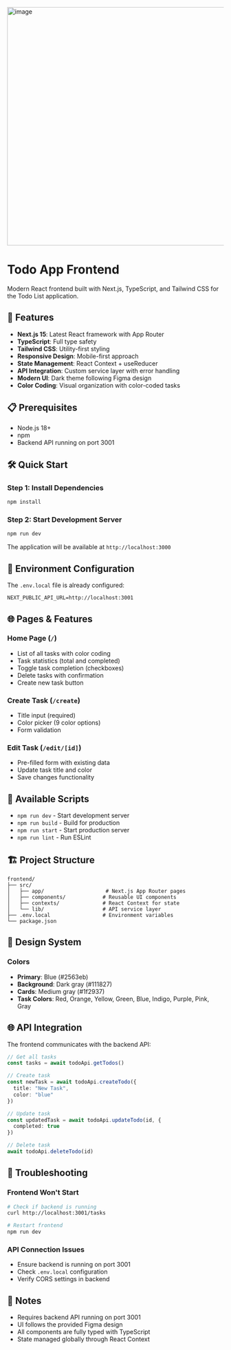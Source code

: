 <img width="1285" height="555" alt="image" src="https://github.com/user-attachments/assets/5c335f3e-d739-49af-85f1-990f9644e27b" />


# Todo App Frontend

Modern React frontend built with Next.js, TypeScript, and Tailwind CSS for the Todo List application.

## 🚀 Features

- **Next.js 15**: Latest React framework with App Router
- **TypeScript**: Full type safety
- **Tailwind CSS**: Utility-first styling
- **Responsive Design**: Mobile-first approach
- **State Management**: React Context + useReducer
- **API Integration**: Custom service layer with error handling
- **Modern UI**: Dark theme following Figma design
- **Color Coding**: Visual organization with color-coded tasks

## 📋 Prerequisites

- Node.js 18+
- npm
- Backend API running on port 3001

## 🛠️ Quick Start

### **Step 1: Install Dependencies**
```bash
npm install
```

### **Step 2: Start Development Server**
```bash
npm run dev
```

The application will be available at `http://localhost:3000`

## 🔧 Environment Configuration

The `.env.local` file is already configured:
```env
NEXT_PUBLIC_API_URL=http://localhost:3001
```

## 🌐 Pages & Features

### **Home Page (`/`)**
- List of all tasks with color coding
- Task statistics (total and completed)
- Toggle task completion (checkboxes)
- Delete tasks with confirmation
- Create new task button

### **Create Task (`/create`)**
- Title input (required)
- Color picker (9 color options)
- Form validation

### **Edit Task (`/edit/[id]`)**
- Pre-filled form with existing data
- Update task title and color
- Save changes functionality

## 🔧 Available Scripts

- `npm run dev` - Start development server
- `npm run build` - Build for production
- `npm run start` - Start production server
- `npm run lint` - Run ESLint

## 🏗️ Project Structure

```
frontend/
├── src/
│   ├── app/                    # Next.js App Router pages
│   ├── components/            # Reusable UI components
│   ├── contexts/              # React Context for state
│   └── lib/                   # API service layer
├── .env.local                 # Environment variables
└── package.json
```

## 🎨 Design System

### Colors
- **Primary**: Blue (#2563eb)
- **Background**: Dark gray (#111827)
- **Cards**: Medium gray (#1f2937)
- **Task Colors**: Red, Orange, Yellow, Green, Blue, Indigo, Purple, Pink, Gray

## 🌐 API Integration

The frontend communicates with the backend API:

```typescript
// Get all tasks
const tasks = await todoApi.getTodos()

// Create task
const newTask = await todoApi.createTodo({
  title: "New Task",
  color: "blue"
})

// Update task
const updatedTask = await todoApi.updateTodo(id, {
  completed: true
})

// Delete task
await todoApi.deleteTodo(id)
```

## 🚨 Troubleshooting

### Frontend Won't Start
```bash
# Check if backend is running
curl http://localhost:3001/tasks

# Restart frontend
npm run dev
```

### API Connection Issues
- Ensure backend is running on port 3001
- Check `.env.local` configuration
- Verify CORS settings in backend

## 📝 Notes

- Requires backend API running on port 3001
- UI follows the provided Figma design
- All components are fully typed with TypeScript
- State managed globally through React Context
